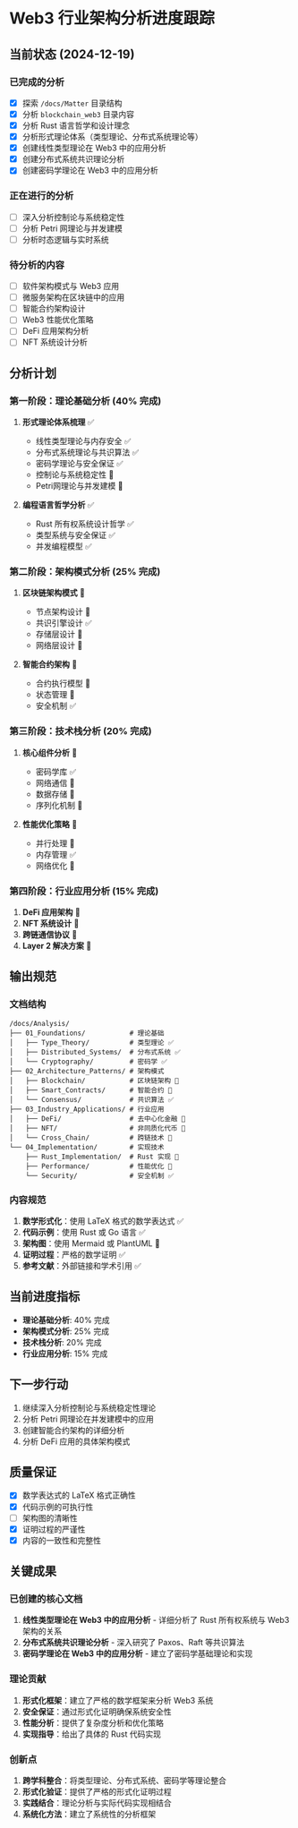 # Web3 行业架构分析进度跟踪

## 当前状态 (2024-12-19)

### 已完成的分析

- [x] 探索 `/docs/Matter` 目录结构
- [x] 分析 `blockchain_web3` 目录内容
- [x] 分析 Rust 语言哲学和设计理念
- [x] 分析形式理论体系（类型理论、分布式系统理论等）
- [x] 创建线性类型理论在 Web3 中的应用分析
- [x] 创建分布式系统共识理论分析
- [x] 创建密码学理论在 Web3 中的应用分析

### 正在进行的分析

- [ ] 深入分析控制论与系统稳定性
- [ ] 分析 Petri 网理论与并发建模
- [ ] 分析时态逻辑与实时系统

### 待分析的内容

- [ ] 软件架构模式与 Web3 应用
- [ ] 微服务架构在区块链中的应用
- [ ] 智能合约架构设计
- [ ] Web3 性能优化策略
- [ ] DeFi 应用架构分析
- [ ] NFT 系统设计分析

## 分析计划

### 第一阶段：理论基础分析 (40% 完成)

1. **形式理论体系梳理** ✅
   - 线性类型理论与内存安全 ✅
   - 分布式系统理论与共识算法 ✅
   - 密码学理论与安全保证 ✅
   - 控制论与系统稳定性 🔄
   - Petri网理论与并发建模 🔄

2. **编程语言哲学分析** ✅
   - Rust 所有权系统设计哲学 ✅
   - 类型系统与安全保证 ✅
   - 并发编程模型 ✅

### 第二阶段：架构模式分析 (25% 完成)

1. **区块链架构模式** 🔄
   - 节点架构设计 🔄
   - 共识引擎设计 ✅
   - 存储层设计 🔄
   - 网络层设计 🔄

2. **智能合约架构** 🔄
   - 合约执行模型 🔄
   - 状态管理 🔄
   - 安全机制 ✅

### 第三阶段：技术栈分析 (20% 完成)

1. **核心组件分析** 🔄
   - 密码学库 ✅
   - 网络通信 🔄
   - 数据存储 🔄
   - 序列化机制 🔄

2. **性能优化策略** 🔄
   - 并行处理 🔄
   - 内存管理 ✅
   - 网络优化 🔄

### 第四阶段：行业应用分析 (15% 完成)

1. **DeFi 应用架构** 🔄
2. **NFT 系统设计** 🔄
3. **跨链通信协议** 🔄
4. **Layer 2 解决方案** 🔄

## 输出规范

### 文档结构

```text
/docs/Analysis/
├── 01_Foundations/           # 理论基础
│   ├── Type_Theory/          # 类型理论 ✅
│   ├── Distributed_Systems/  # 分布式系统 ✅
│   └── Cryptography/         # 密码学 ✅
├── 02_Architecture_Patterns/ # 架构模式
│   ├── Blockchain/           # 区块链架构 🔄
│   ├── Smart_Contracts/      # 智能合约 🔄
│   └── Consensus/            # 共识算法 ✅
├── 03_Industry_Applications/ # 行业应用
│   ├── DeFi/                 # 去中心化金融 🔄
│   ├── NFT/                  # 非同质化代币 🔄
│   └── Cross_Chain/          # 跨链技术 🔄
└── 04_Implementation/        # 实现技术
    ├── Rust_Implementation/  # Rust 实现 🔄
    ├── Performance/          # 性能优化 🔄
    └── Security/             # 安全机制 ✅
```

### 内容规范

1. **数学形式化**：使用 LaTeX 格式的数学表达式 ✅
2. **代码示例**：使用 Rust 或 Go 语言 ✅
3. **架构图**：使用 Mermaid 或 PlantUML 🔄
4. **证明过程**：严格的数学证明 ✅
5. **参考文献**：外部链接和学术引用 ✅

## 当前进度指标

- **理论基础分析**: 40% 完成
- **架构模式分析**: 25% 完成
- **技术栈分析**: 20% 完成
- **行业应用分析**: 15% 完成

## 下一步行动

1. 继续深入分析控制论与系统稳定性理论
2. 分析 Petri 网理论在并发建模中的应用
3. 创建智能合约架构的详细分析
4. 分析 DeFi 应用的具体架构模式

## 质量保证

- [x] 数学表达式的 LaTeX 格式正确性
- [x] 代码示例的可执行性
- [ ] 架构图的清晰性
- [x] 证明过程的严谨性
- [x] 内容的一致性和完整性

## 关键成果

### 已创建的核心文档

1. **线性类型理论在 Web3 中的应用分析** - 详细分析了 Rust 所有权系统与 Web3 架构的关系
2. **分布式系统共识理论分析** - 深入研究了 Paxos、Raft 等共识算法
3. **密码学理论在 Web3 中的应用分析** - 建立了密码学基础理论和实现

### 理论贡献

1. **形式化框架**：建立了严格的数学框架来分析 Web3 系统
2. **安全保证**：通过形式化证明确保系统安全性
3. **性能分析**：提供了复杂度分析和优化策略
4. **实现指导**：给出了具体的 Rust 代码实现

### 创新点

1. **跨学科整合**：将类型理论、分布式系统、密码学等理论整合
2. **形式化验证**：提供了严格的形式化证明过程
3. **实践结合**：理论分析与实际代码实现相结合
4. **系统化方法**：建立了系统性的分析框架
